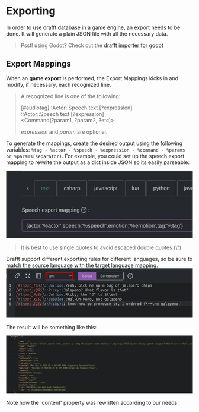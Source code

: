 # Exporting

In order to use drafft database in a game engine, an export needs to be done. It will generate a plain JSON file with all the necessary data.

> Psst! using Godot? Check out the [drafft importer for godot](https://github.com/ajboni/godot-drafft-import/)


## Export Mappings
When an __game export__ is performed, the Export Mappings kicks in and modify, if necessary, each recognized line. 

> A recognized line is one of the following:   
>   
> [#audiotag]::Actor::Speech text [?expression]  
> ::Actor::Speech text [?expression]  
> <Command(?param1, ?param2, ?etc)>  
>
> *expression*  and *param* are optional.

To generate the mappings, create the desired output using the following variables: `%tag - %actor - %speech - %expression - %command - %params or %params(separator)`. 
For example, you could set up the speech export mapping to rewrite the output as a dict inside JSON so its easily parseable:

![Export Mapping](/img/export-mappings-02.png)

> It is best to use single quotes to avoid escaped double quotes (\\")


Drafft support different exporting rules for different languages, so be sure to match the source language with the target language mapping.
![Export Mapping](/img/export-mappings-03.png)

The result will be something like this: 

![Export Mapping](/img/export-mappings-04.png)

Note how the 'content' property was rewritten according to our needs.